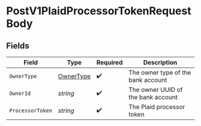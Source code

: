 # PostV1PlaidProcessorTokenRequestBody


## Fields

| Field                                           | Type                                            | Required                                        | Description                                     |
| ----------------------------------------------- | ----------------------------------------------- | ----------------------------------------------- | ----------------------------------------------- |
| `OwnerType`                                     | [OwnerType](../../Models/Requests/OwnerType.md) | :heavy_check_mark:                              | The owner type of the bank account              |
| `OwnerId`                                       | *string*                                        | :heavy_check_mark:                              | The owner UUID of the bank account              |
| `ProcessorToken`                                | *string*                                        | :heavy_check_mark:                              | The Plaid processor token                       |